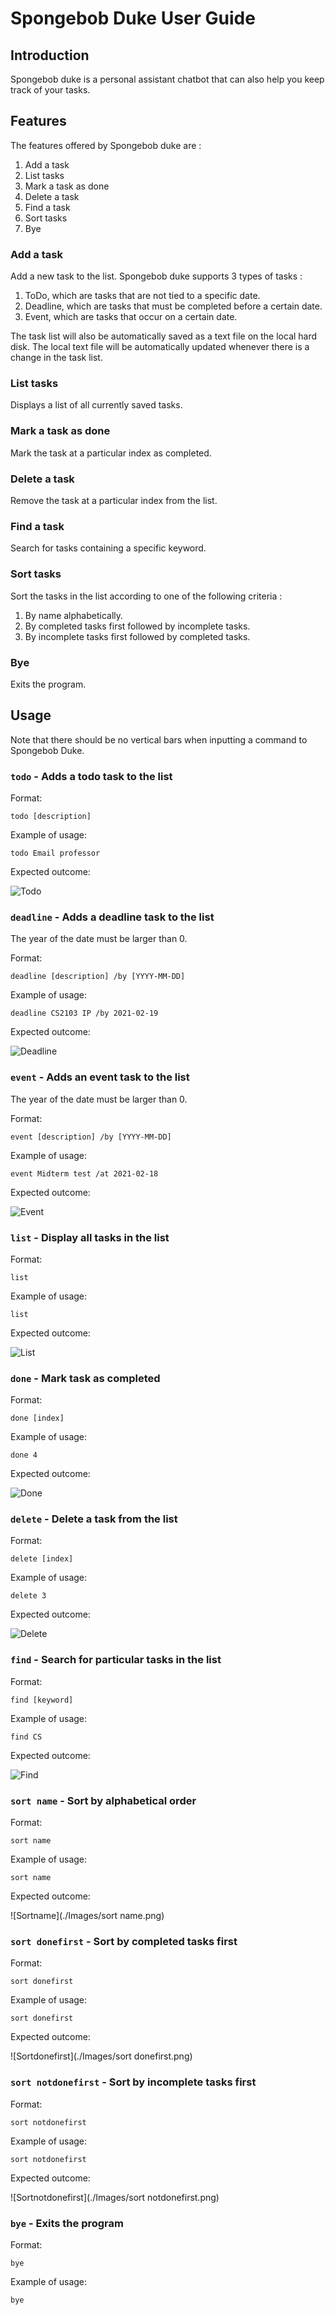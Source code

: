 # Spongebob Duke User Guide

## Introduction

Spongebob duke is a personal assistant chatbot that can
also help you keep track of your tasks.

## Features 
The features offered by Spongebob duke are :

1. Add a task
2. List tasks
3. Mark a task as done
4. Delete a task 
5. Find a task
6. Sort tasks
7. Bye

### Add a task
Add a new task to the list. Spongebob duke supports 3 types of tasks :
1. ToDo, which are tasks that are not tied to a specific date.
2. Deadline, which are tasks that must be completed before a certain date.
3. Event, which are tasks that occur on a certain date.

The task list will also be automatically saved as a text file on the local hard disk. The
local text file will be automatically updated whenever there is a change in the task list.

### List tasks

Displays a list of all currently saved tasks.

### Mark a task as done

Mark the task at a particular index as completed.

### Delete a task

Remove the task at a particular index from the list.

### Find a task

Search for tasks containing a specific keyword.

### Sort tasks
Sort the tasks in the list according to one of the following criteria :
1. By name alphabetically.
2. By completed tasks first followed by incomplete tasks. 
3. By incomplete tasks first followed by completed tasks.

### Bye

Exits the program.

## Usage

Note that there should be no vertical bars when inputting a command to Spongebob Duke.

### `todo` - Adds a todo task to the list

Format:

`todo [description]`

Example of usage:

`todo Email professor`

Expected outcome:

![Todo](./Images/Todo.png)

### `deadline` - Adds a deadline task to the list

The year of the date must be larger than 0.

Format:

`deadline [description] /by [YYYY-MM-DD]`

Example of usage:

`deadline CS2103 IP /by 2021-02-19`

Expected outcome:

![Deadline](./Images/Deadline.png)

### `event` - Adds an event task to the list

The year of the date must be larger than 0.

Format:

`event [description] /by [YYYY-MM-DD]`

Example of usage:

`event Midterm test /at 2021-02-18`

Expected outcome:

![Event](./Images/Event.png)

### `list` - Display all tasks in the list

Format:

`list`

Example of usage:

`list`

Expected outcome:

![List](./Images/List.png)

### `done` - Mark task as completed

Format:

`done [index]`

Example of usage:

`done 4`

Expected outcome:

![Done](./Images/Done.png)

### `delete` - Delete a task from the list

Format:

`delete [index]`

Example of usage:

`delete 3`

Expected outcome:

![Delete](./Images/Delete.png)

### `find` - Search for particular tasks in the list

Format:

`find [keyword]`

Example of usage:

`find CS`

Expected outcome:

![Find](./Images/Find.png)

### `sort name` - Sort by alphabetical order

Format:

`sort name`

Example of usage:

`sort name`

Expected outcome:

![Sortname](./Images/sort name.png)

### `sort donefirst` - Sort by completed tasks first

Format:

`sort donefirst`

Example of usage:

`sort donefirst`

Expected outcome:

![Sortdonefirst](./Images/sort donefirst.png)

### `sort notdonefirst` - Sort by incomplete tasks first

Format:

`sort notdonefirst`

Example of usage:

`sort notdonefirst`

Expected outcome:

![Sortnotdonefirst](./Images/sort notdonefirst.png)

### `bye` - Exits the program

Format:

`bye`

Example of usage:

`bye`




